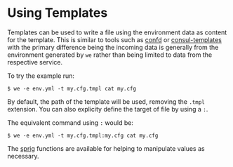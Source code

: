 # Using Templates

Templates can be used to write a file using the environment data as
content for the template. This is similar to tools such as
[confd](http://www.confd.io/) or
[consul-templates](https://github.com/hashicorp/consul-template) with
the primary difference being the incoming data is generally from the
environment generated by `we` rather than being limited to data from
the respective service.

To try the example run:

```
$ we -e env.yml -t my.cfg.tmpl cat my.cfg
```

By default, the path of the template will be used, removing the
`.tmpl` extension. You can also explicity define the target of file by
using a `:`.

The equivalent command using `:` would be:

```
$ we -e env.yml -t my.cfg.tmpl:my.cfg cat my.cfg
```

The [sprig](http://masterminds.github.io/sprig/) functions are
available for helping to manipulate values as necessary.
